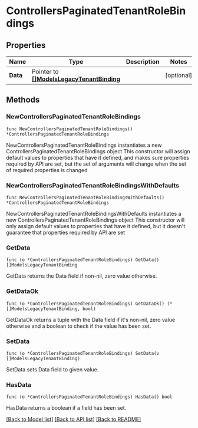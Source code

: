 # ControllersPaginatedTenantRoleBindings

## Properties

Name | Type | Description | Notes
------------ | ------------- | ------------- | -------------
**Data** | Pointer to [**[]ModelsLegacyTenantBinding**](ModelsLegacyTenantBinding.md) |  | [optional] 

## Methods

### NewControllersPaginatedTenantRoleBindings

`func NewControllersPaginatedTenantRoleBindings() *ControllersPaginatedTenantRoleBindings`

NewControllersPaginatedTenantRoleBindings instantiates a new ControllersPaginatedTenantRoleBindings object
This constructor will assign default values to properties that have it defined,
and makes sure properties required by API are set, but the set of arguments
will change when the set of required properties is changed

### NewControllersPaginatedTenantRoleBindingsWithDefaults

`func NewControllersPaginatedTenantRoleBindingsWithDefaults() *ControllersPaginatedTenantRoleBindings`

NewControllersPaginatedTenantRoleBindingsWithDefaults instantiates a new ControllersPaginatedTenantRoleBindings object
This constructor will only assign default values to properties that have it defined,
but it doesn't guarantee that properties required by API are set

### GetData

`func (o *ControllersPaginatedTenantRoleBindings) GetData() []ModelsLegacyTenantBinding`

GetData returns the Data field if non-nil, zero value otherwise.

### GetDataOk

`func (o *ControllersPaginatedTenantRoleBindings) GetDataOk() (*[]ModelsLegacyTenantBinding, bool)`

GetDataOk returns a tuple with the Data field if it's non-nil, zero value otherwise
and a boolean to check if the value has been set.

### SetData

`func (o *ControllersPaginatedTenantRoleBindings) SetData(v []ModelsLegacyTenantBinding)`

SetData sets Data field to given value.

### HasData

`func (o *ControllersPaginatedTenantRoleBindings) HasData() bool`

HasData returns a boolean if a field has been set.


[[Back to Model list]](../README.md#documentation-for-models) [[Back to API list]](../README.md#documentation-for-api-endpoints) [[Back to README]](../README.md)


